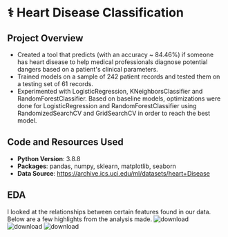 # ⚕️ Heart Disease Classification
## Project Overview
* Created a tool that predicts (with an accuracy ~ 84.46%) if someone has heart disease to help medical professionals diagnose potential dangers based on a patient's clinical parameters.
* Trained models on a sample of 242 patient records and tested them on a testing set of 61 records.
* Experimented with LogisticRegression, KNeighborsClassifier and RandomForestClassifier. Based on baseline models, optimizations were done for LogisticRegression and RandomForestClassifier using RandomizedSearchCV and GridSearchCV in order to reach the best model.
## Code and Resources Used
* **Python Version**: 3.8.8
* **Packages**: pandas, numpy, sklearn, matplotlib, seaborn
* **Data Source**: https://archive.ics.uci.edu/ml/datasets/heart+Disease
## EDA
I looked at the relationships between certain features found in our data. Below are a few highlights from the analysis made.
![download](https://user-images.githubusercontent.com/79250297/187205473-dfd0ab87-01ee-438e-a4d7-e16c2a1b7fec.png)
![download](https://user-images.githubusercontent.com/79250297/187205571-80406248-3512-4163-99dc-d113208cfe2c.png)
![download](https://user-images.githubusercontent.com/79250297/187205592-8e0acbda-af37-4630-8527-f2824001d5df.png)
